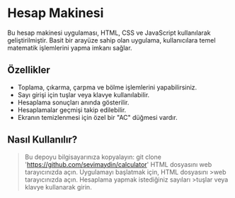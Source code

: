 # Hesap Makinesi
Bu hesap makinesi uygulaması, HTML, CSS ve JavaScript kullanılarak geliştirilmiştir. Basit bir arayüze sahip olan uygulama, kullanıcılara temel matematik işlemlerini yapma imkanı sağlar.

## Özellikler

- Toplama, çıkarma, çarpma ve bölme işlemlerini yapabilirsiniz.
- Sayı girişi için tuşlar veya klavye kullanılabilir.
- Hesaplama sonuçları anında gösterilir.
- Hesaplamalar geçmişi takip edilebilir.
- Ekranın temizlenmesi için özel bir "AC" düğmesi vardır.

## Nasıl Kullanılır?
> Bu depoyu bilgisayarınıza kopyalayın: git clone 'https://github.com/sevimaydin/calculator'
> HTML dosyasını web tarayıcınızda açın.
> Uygulamayı başlatmak için, HTML dosyasını >web tarayıcınızda açın.
> Hesaplama yapmak istediğiniz sayıları >tuşlar veya klavye kullanarak girin.




